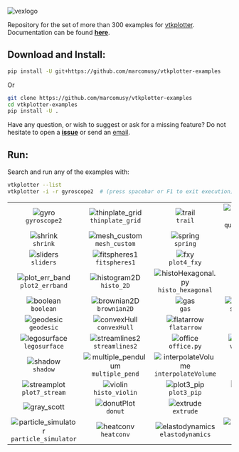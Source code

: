 ![vexlogo](https://user-images.githubusercontent.com/32848391/71257028-e70dce00-2332-11ea-88b1-b19d7e4a4c52.png)

Repository for the set of more than 300 examples for [vtkplotter](https://github.com/marcomusy/vtkplotter).
Documentation can be found [**here**](https://vtkplotter.embl.es).

## Download and Install:
```bash
pip install -U git+https://github.com/marcomusy/vtkplotter-examples
```

Or

```bash
git clone https://github.com/marcomusy/vtkplotter-examples
cd vtkplotter-examples
pip install -U .
```
Have any question, or wish to suggest or ask for a missing feature?
Do not hesitate to open a [**issue**](https://github.com/marcomusy/vtkplotter/issues)
or send an [email](mailto:marco.musy@embl.es).


## Run:
Search and run any of the examples with:
```bash
vtkplotter --list
vtkplotter -i -r gyroscope2  # (press spacebar or F1 to exit execution)
```

|     |     |     |     |
|:---:|:---:|:---:|:---:|
| ![gyro](https://user-images.githubusercontent.com/32848391/50738942-687b5780-11d9-11e9-97f0-72bbd63f7d6e.gif) <br>`gyroscope2` | ![thinplate_grid](https://user-images.githubusercontent.com/32848391/51433540-d188b380-1c4c-11e9-81e7-a1cf4642c54b.png ) <br>`thinplate_grid`  | ![trail](https://user-images.githubusercontent.com/32848391/58370826-4aee2680-7f0b-11e9-91e6-3120770cfede.gif) <br>`trail`   | ![quadratic_morphing](https://user-images.githubusercontent.com/32848391/50738890-db380300-11d8-11e9-9cef-4c1276cca334.jpg)  <br>`quadratic_morphing`  |
| ![shrink](https://user-images.githubusercontent.com/32848391/46819143-41042280-cd83-11e8-9492-4f53679887fa.png) <br>`shrink` | ![mesh_custom](https://user-images.githubusercontent.com/32848391/51390972-20d9c180-1b31-11e9-955d-025f1ef24cb7.png) <br>`mesh_custom`   | ![spring](https://user-images.githubusercontent.com/32848391/36788885-e97e80ae-1c8f-11e8-8b8f-ffc43dad1eb1.gif) <br>`spring`   | ![lorenz](https://user-images.githubusercontent.com/32848391/46818115-be7a6380-cd80-11e8-8ffb-60af2631bf71.png) <br>`lorentz`   |
| ![sliders](https://user-images.githubusercontent.com/32848391/50738848-be033480-11d8-11e9-9b1a-c13105423a79.jpg) <br>`sliders` | ![fitspheres1](https://user-images.githubusercontent.com/32848391/50738943-687b5780-11d9-11e9-87a6-054e0fe76241.jpg) <br>`fitspheres1`   | ![fxy](https://user-images.githubusercontent.com/32848391/36611824-fd524fac-18d4-11e8-8c76-d3d1b1bb3954.png) <br>`plot4_fxy`   | ![histogram](https://user-images.githubusercontent.com/32848391/68141260-77cc4e00-ff2d-11e9-9280-0efc5b87314d.png) <br>`histo_1D`   |
|![plot_err_band](https://user-images.githubusercontent.com/32848391/73483464-c019d180-439f-11ea-9a8c-59fa49e9ecf4.png) <br>`plot2_errband` | ![histogram2D](https://user-images.githubusercontent.com/32848391/72452359-b5671600-37bd-11ea-8b1d-c44d884496ed.png) <br>`histo_2D`| ![histoHexagonal.py](https://user-images.githubusercontent.com/32848391/72434748-b471bc80-379c-11ea-95d7-d70333770582.png) <br>`histo_hexagonal`    | ![sphericPlot](https://user-images.githubusercontent.com/32848391/72433091-f0a31e00-3798-11ea-86bd-6c522e23ec61.png) <br>`plot5_spheric`    |
| ![boolean](https://user-images.githubusercontent.com/32848391/50738871-c0fe2500-11d8-11e9-8812-442b69be6db9.png) <br>`boolean` | ![brownian2D](https://user-images.githubusercontent.com/32848391/50738948-73ce8300-11d9-11e9-8ef6-fc4f64c4a9ce.gif) <br>`brownian2D`   | ![gas](https://user-images.githubusercontent.com/32848391/50738954-7e891800-11d9-11e9-95aa-67c92ca6476b.gif) <br>`gas`   | ![self_org_maps2d](https://user-images.githubusercontent.com/32848391/54557310-1ade5080-49bb-11e9-9b97-1b53a7689a9b.gif)  <br>`self_org_maps2d`    |
| ![geodesic](https://user-images.githubusercontent.com/32848391/51855637-015f4780-232e-11e9-92ca-053a558e7f70.png)<br>`geodesic` | ![convexHull](https://user-images.githubusercontent.com/32848391/51932732-068cc700-2400-11e9-9b68-30294a4fa4e3.png)  <br>`convexHull`  | ![flatarrow](https://user-images.githubusercontent.com/32848391/54612632-97c00780-4a59-11e9-8532-940c25a5dfd8.png) <br>`flatarrow`   | ![latex](https://user-images.githubusercontent.com/32848391/55568648-6190b200-5700-11e9-9547-0798c588a7a5.png)  <br>`latex`  |
| ![legosurface](https://user-images.githubusercontent.com/32848391/56820682-da40e500-684c-11e9-8ea3-91cbcba24b3a.png)<br>`legosurface`| ![streamlines2](https://user-images.githubusercontent.com/32848391/56964001-9145a500-6b5a-11e9-935b-1b2425bd7dd2.png) <br>`streamlines2`   | ![office](https://user-images.githubusercontent.com/32848391/56964003-9145a500-6b5a-11e9-9d9e-9736d90e1900.png) <br>`office.py`   | ![value-iteration](https://user-images.githubusercontent.com/32848391/56964055-afaba080-6b5a-11e9-99cf-3fac99df9878.jpg)  <br>`value-iteration`  |
| ![shadow](https://user-images.githubusercontent.com/32848391/57312574-1d714280-70ee-11e9-8741-04fc5386d692.png) <br>`shadow`| ![multiple_pendulum](https://user-images.githubusercontent.com/32848391/50738892-db380300-11d8-11e9-807c-fb320c7b7917.gif) <br>`multiple_pend`   | ![interpolateVolume](https://user-images.githubusercontent.com/32848391/59095175-1ec5a300-8918-11e9-8bc0-fd35c8981e2b.jpg) <br>`interpolateVolume`   | ![histo_polar](https://user-images.githubusercontent.com/32848391/64912717-5754f400-d733-11e9-8a1f-612165955f23.png)  <br>`histo_polar`  |
| ![streamplot](https://user-images.githubusercontent.com/32848391/73614123-93162a80-45fc-11ea-969b-9a3293b26f35.png) <br>`plot7_stream`| ![violin](https://user-images.githubusercontent.com/32848391/73481240-b55d3d80-439b-11ea-89a4-6c35ecc84b0d.png) <br>`histo_violin`   | ![plot3_pip](https://user-images.githubusercontent.com/32848391/73393632-4ff64780-42dc-11ea-8798-45a81c067f45.png) <br>`plot3_pip`   | ![histo_spheric](https://user-images.githubusercontent.com/32848391/73392901-fccfc500-42da-11ea-828a-9bad6982a823.png)  <br>`histo_spheric`  |
| ![gray_scott](https://user-images.githubusercontent.com/32848391/59788744-aaeaa980-92cc-11e9-825d-58da26ca21ff.gif) | ![donutPlot](https://user-images.githubusercontent.com/32848391/64998178-6f6b7580-d8e3-11e9-9bd8-8dfb9ccd90e4.png)  <br>`donut`  | ![extrude](https://user-images.githubusercontent.com/32848391/65963682-971e1a00-e45b-11e9-9f29-05522ae4a800.png) <br>`extrude`   | ![plotxy](https://user-images.githubusercontent.com/32848391/69158509-d6c1c380-0ae6-11ea-9dbf-ff5cd396a9a6.png) <br>`plot1_errbars`   |
| ![particle_simulator](https://user-images.githubusercontent.com/32848391/50738891-db380300-11d8-11e9-84c2-0f55be7228f1.gif) <br>`particle_simulator`| ![heatconv](https://user-images.githubusercontent.com/32848391/57455107-b200af80-726a-11e9-897d-9c7bcb9854ac.gif) <br>`heatconv` |![elastodynamics](https://user-images.githubusercontent.com/32848391/54932788-bd4a8680-4f1b-11e9-9326-33645171a45e.gif) <br>`elastodynamics`  | ![navier-stokes_lshape](https://user-images.githubusercontent.com/32848391/56671156-6bc91f00-66b4-11e9-8c58-e6b71e2ad1d0.gif)<br>`stokes_lshape`|
